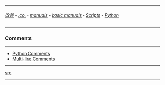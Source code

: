 
---

###### [改善](https://github.com/ttltrk/0C/blob/master/README.MD) - [.co.](https://github.com/ttltrk/PRG/blob/master/CODING.MD) - [manuals](https://github.com/ttltrk/PRG/blob/master/MAN.MD) - [basic manuals](https://github.com/ttltrk/PRG/blob/master/MANUALS.MD) - [Scripts](https://github.com/ttltrk/PRG/blob/master/PY/DOC/SC/SC.MD) - [Python](https://github.com/ttltrk/PRG/blob/master/PY/DOC/OPYM/OPYM.MD)

---

### Comments

---

* [Python Comments](https://github.com/ttltrk/PRG/blob/master/PY/DOC/OPYM/COMM/01/PYCOM.MD)
* [Multi-line Comments](https://github.com/ttltrk/PRG/blob/master/PY/DOC/OPYM/COMM/02/MLICOM.MD)

---

[src](https://www.programiz.com/python-programming/statement-indentation-comments)

---
